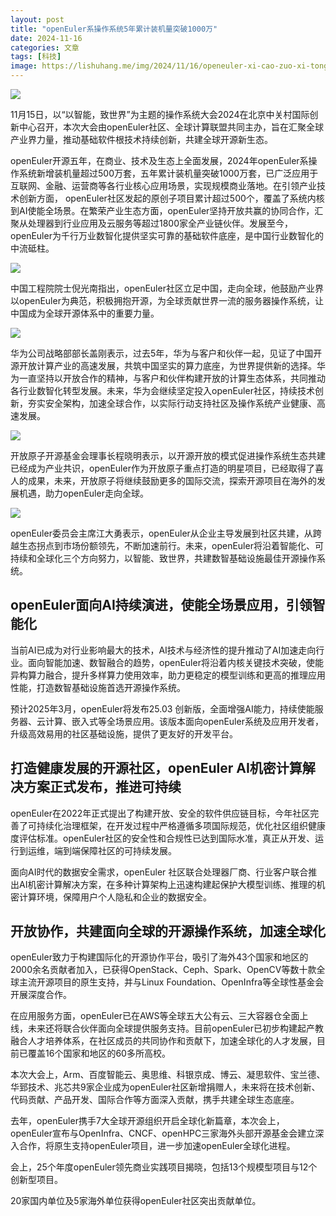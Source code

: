 ```yaml
---
layout: post
title: "openEuler系操作系统5年累计装机量突破1000万"
date: 2024-11-16
categories: 文章
tags: [科技]
image: https://lishuhang.me/img/2024/11/16/openeuler-xi-cao-zuo-xi-tong/01.png
---
```


![](https://lishuhang.me/img/2024/11/16/openeuler-xi-cao-zuo-xi-tong/01.png)

11月15日，以“以智能，致世界”为主题的操作系统大会2024在北京中关村国际创新中心召开，本次大会由openEuler社区、全球计算联盟共同主办，旨在汇聚全球产业界力量，推动基础软件根技术持续创新，共建全球开源新生态。

openEuler开源五年，在商业、技术及生态上全面发展，2024年openEuler系操作系统新增装机量超过500万套，五年累计装机量突破1000万套，已广泛应用于互联网、金融、运营商等各行业核心应用场景，实现规模商业落地。在引领产业技术创新方面， openEuler社区发起的原创子项目累计超过500个，覆盖了系统内核到AI使能全场景。在繁荣产业生态方面，openEuler坚持开放共赢的协同合作，汇聚从处理器到行业应用及云服务等超过1800家全产业链伙伴。发展至今，openEuler为千行万业数智化提供坚实可靠的基础软件底座，是中国行业数智化的中流砥柱。

![](https://lishuhang.me/img/2024/11/16/openeuler-xi-cao-zuo-xi-tong/02.png)

中国工程院院士倪光南指出，openEuler社区立足中国，走向全球，他鼓励产业界以openEuler为典范，积极拥抱开源，为全球贡献世界一流的服务器操作系统，让中国成为全球开源体系中的重要力量。

![](https://lishuhang.me/img/2024/11/16/openeuler-xi-cao-zuo-xi-tong/03.png)

华为公司战略部部长盖刚表示，过去5年，华为与客户和伙伴一起，见证了中国开源开放计算产业的高速发展，共筑中国坚实的算力底座，为世界提供新的选择。华为一直坚持以开放合作的精神，与客户和伙伴构建开放的计算生态体系，共同推动各行业数智化转型发展。未来，华为会继续坚定投入openEuler社区，持续技术创新，夯实安全架构，加速全球合作，以实际行动支持社区及操作系统产业健康、高速发展。

![](https://lishuhang.me/img/2024/11/16/openeuler-xi-cao-zuo-xi-tong/04.png)

开放原子开源基金会理事长程晓明表示，以开源开放的模式促进操作系统生态共建已经成为产业共识，openEuler作为开放原子重点打造的明星项目，已经取得了喜人的成果，未来，开放原子将继续鼓励更多的国际交流，探索开源项目在海外的发展机遇，助力openEuler走向全球。

![](https://lishuhang.me/img/2024/11/16/openeuler-xi-cao-zuo-xi-tong/05.png)

openEuler委员会主席江大勇表示，openEuler从企业主导发展到社区共建，从跨越生态拐点到市场份额领先，不断加速前行。未来，openEuler将沿着智能化、可持续和全球化三个方向努力，以智能、致世界，共建数智基础设施最佳开源操作系统。

## openEuler面向AI持续演进，使能全场景应用，引领智能化

当前AI已成为对行业影响最大的技术，AI技术与经济性的提升推动了AI加速走向行业。面向智能加速、数智融合的趋势，openEuler将沿着内核关键技术突破，使能异构算力融合，提升多样算力使用效率，助力更稳定的模型训练和更高的推理应用性能，打造数智基础设施首选开源操作系统。

预计2025年3月，openEuler将发布25.03 创新版，全面增强AI能力，持续使能服务器、云计算、嵌入式等全场景应用。该版本面向openEuler系统及应用开发者，升级高效易用的社区基础设施，提供了更友好的开发平台。

## 打造健康发展的开源社区，openEuler AI机密计算解决方案正式发布，推进可持续

openEuler在2022年正式提出了构建开放、安全的软件供应链目标，今年社区完善了可持续化治理框架，在开发过程中严格遵循多项国际规范，优化社区组织健康度评估标准。openEuler社区的安全性和合规性已达到国际水准，真正从开发、运行到运维，端到端保障社区的可持续发展。

面向AI时代的数据安全需求，openEuler 社区联合处理器厂商、行业客户联合推出AI机密计算解决方案，在多种计算架构上迅速构建起保护大模型训练、推理的机密计算环境，保障用户个人隐私和企业的数据安全。

## 开放协作，共建面向全球的开源操作系统，加速全球化

openEuler致力于构建国际化的开源协作平台，吸引了海外43个国家和地区的2000余名贡献者加入，已获得OpenStack、Ceph、Spark、OpenCV等数十款全球主流开源项目的原生支持，并与Linux Foundation、OpenInfra等全球性基金会开展深度合作。

在应用服务方面，openEuler已在AWS等全球五大公有云、三大容器仓全面上线，未来还将联合伙伴面向全球提供服务支持。目前openEuler已初步构建起产教融合人才培养体系，在社区成员的共同协作和贡献下，加速全球化的人才发展，目前已覆盖16个国家和地区的60多所高校。

本次大会上，Arm、百度智能云、奥思维、科银京成、博云、凝思软件、宝兰德、华郅技术、兆芯共9家企业成为openEuler社区新增捐赠人，未来将在技术创新、代码贡献、产品开发、国际合作等方面深入贡献，携手共建全球生态底座。

去年，openEuler携手7大全球开源组织开启全球化新篇章，本次会上，openEuler宣布与OpenInfra、CNCF、openHPC三家海外头部开源基金会建立深入合作，将原生支持openEuler项目，进一步加速openEuler全球化进程。

会上，25个年度openEuler领先商业实践项目揭晓，包括13个规模型项目与12个创新型项目。

20家国内单位及5家海外单位获得openEuler社区突出贡献单位。